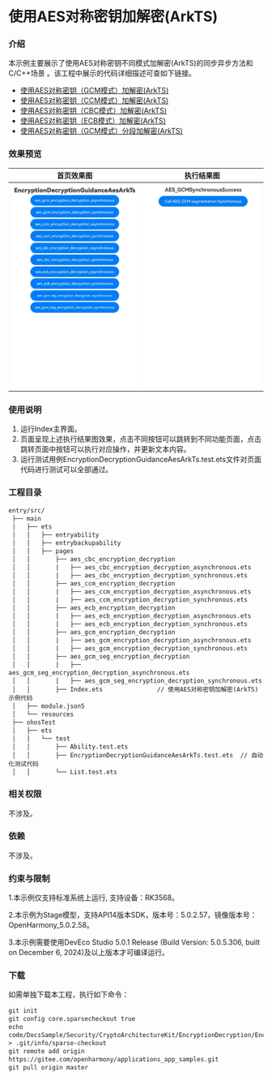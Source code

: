 # 使用AES对称密钥加解密(ArkTS)

### 介绍

本示例主要展示了使用AES对称密钥不同模式加解密(ArkTS)的同步异步方法和C/C++场景 。该工程中展示的代码详细描述可查如下链接。

- [使用AES对称密钥（GCM模式）加解密(ArkTS)](https://docs.openharmony.cn/pages/v5.0/zh-cn/application-dev/security/CryptoArchitectureKit/crypto-aes-sym-encrypt-decrypt-gcm.md)
- [使用AES对称密钥（CCM模式）加解密(ArkTS)](https://docs.openharmony.cn/pages/v5.0/zh-cn/application-dev/security/CryptoArchitectureKit/crypto-aes-sym-encrypt-decrypt-ccm.md)
- [使用AES对称密钥（CBC模式）加解密(ArkTS)](https://docs.openharmony.cn/pages/v5.0/zh-cn/application-dev/security/CryptoArchitectureKit/crypto-aes-sym-encrypt-decrypt-cbc.md)
- [使用AES对称密钥（ECB模式）加解密(ArkTS)](https://docs.openharmony.cn/pages/v5.0/zh-cn/application-dev/security/CryptoArchitectureKit/crypto-aes-sym-encrypt-decrypt-ecb.md)
- [使用AES对称密钥（GCM模式）分段加解密(ArkTS)](https://docs.openharmony.cn/pages/v5.0/zh-cn/application-dev/security/CryptoArchitectureKit/crypto-aes-sym-encrypt-decrypt-gcm-by-segment.md)

### 效果预览

| 首页效果图                                                   | 执行结果图                                                   |
| ------------------------------------------------------------ | ------------------------------------------------------------ |
| <img src="./screenshots/EncryptionDecryptionGuidanceAesArkTs1.png" style="zoom: 50%;" /> | <img src="./screenshots/EncryptionDecryptionGuidanceAesArkTs2.png" style="zoom: 50%;" /> |

### 使用说明

1. 运行Index主界面。
2. 页面呈现上述执行结果图效果，点击不同按钮可以跳转到不同功能页面，点击跳转页面中按钮可以执行对应操作，并更新文本内容。
3. 运行测试用例EncryptionDecryptionGuidanceAesArkTs.test.ets文件对页面代码进行测试可以全部通过。

### 工程目录

```
entry/src/
 ├── main
 │   ├── ets
 │   │   ├── entryability
 │   │   ├── entrybackupability
 │   │   ├── pages
 │   │       ├── aes_cbc_encryption_decryption
 │   │       |   ├── aes_cbc_encryption_decryption_asynchronous.ets
 │   │       |   ├── aes_cbc_encryption_decryption_synchronous.ets
 │   │       ├── aes_ccm_encryption_decryption 
 │   │       |   ├── aes_ccm_encryption_decryption_asynchronous.ets
 │   │       |   ├── aes_ccm_encryption_decryption_synchronous.ets
 │   │       ├── aes_ecb_encryption_decryption 
 │   │       |   ├── aes_ecb_encryption_decryption_asynchronous.ets
 │   │       |   ├── aes_ecb_encryption_decryption_synchronous.ets
 │   │       ├── aes_gcm_encryption_decryption 
 │   │       |   ├── aes_gcm_encryption_decryption_asynchronous.ets
 │   │       |   ├── aes_gcm_encryption_decryption_synchronous.ets
 │   │       ├── aes_gcm_seg_encryption_decryption 
 │   │       |   ├── aes_gcm_seg_encryption_decryption_asynchronous.ets
 │   │       |   ├── aes_gcm_seg_encryption_decryption_synchronous.ets
 │   │       ├── Index.ets               // 使用AES对称密钥加解密(ArkTS)示例代码
 │   ├── module.json5
 │   └── resources
 ├── ohosTest
 │   ├── ets
 │   │   └── test
 │   │       ├── Ability.test.ets 
 │   │       ├── EncryptionDecryptionGuidanceAesArkTs.test.ets  // 自动化测试代码
 │   │       └── List.test.ets
```

### 相关权限

不涉及。

### 依赖

不涉及。

### 约束与限制

1.本示例仅支持标准系统上运行, 支持设备：RK3568。

2.本示例为Stage模型，支持API14版本SDK，版本号：5.0.2.57，镜像版本号：OpenHarmony_5.0.2.58。

3.本示例需要使用DevEco Studio 5.0.1 Release (Build Version: 5.0.5.306, built on December 6, 2024)及以上版本才可编译运行。

### 下载

如需单独下载本工程，执行如下命令：

````
git init
git config core.sparsecheckout true
echo code/DocsSample/Security/CryptoArchitectureKit/EncryptionDecryption/EncryptionDecryptionGuidanceAesArkTs > .git/info/sparse-checkout
git remote add origin https://gitee.com/openharmony/applications_app_samples.git
git pull origin master
````